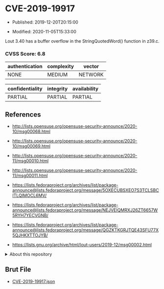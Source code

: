 # CVE-2019-19917

- Published: 2019-12-20T20:15:00

- Modified: 2020-11-05T15:33:00

Lout 3.40 has a buffer overflow in the StringQuotedWord() function in z39.c.

### CVSS Score: **6.8**

| authentication | complexity | vector |
| --- | --- | --- |
| NONE | MEDIUM | NETWORK |

| confidentiality | integrity | availability |
| --- | --- | --- |
| PARTIAL | PARTIAL | PARTIAL |

## References

* http://lists.opensuse.org/opensuse-security-announce/2020-10/msg00068.html

* http://lists.opensuse.org/opensuse-security-announce/2020-10/msg00069.html

* http://lists.opensuse.org/opensuse-security-announce/2020-11/msg00010.html

* http://lists.opensuse.org/opensuse-security-announce/2020-11/msg00011.html

* https://lists.fedoraproject.org/archives/list/package-announce@lists.fedoraproject.org/message/5OXECUBSXEO7S3TCLSBCITLQIMOCL6MV/

* https://lists.fedoraproject.org/archives/list/package-announce@lists.fedoraproject.org/message/NEJVEIQMRXJ26ZT6657W5RYH7YECVGNB/

* https://lists.fedoraproject.org/archives/list/package-announce@lists.fedoraproject.org/message/QGZKTKGRJTQE43SFU77X5QJHKXTTOJYB/

* https://lists.gnu.org/archive/html/lout-users/2019-12/msg00002.html

<details>
<summary>About this repository</summary> 

  This repository is part of the project [Live Hack CVE](https://github.com/Live-Hack-CVE). Main website can be found [www.live-hack.org](https://www.live-hack.org) 
  
  Made by [Sn0wAlice](https://github.com/Sn0wAlice) for the people that care about security and need to have a feed of the latest CVEs. Hope you enjoy it, don't forget to star the repo and follow me on [Twitter](https://twitter.com/Sn0wAlice) and [Github](https://github.com/Sn0wAlice). And that is my [personnal website](https://www.alice-snow.me/)

  - [Home Page](https://github.com/Live-Hack-CVE)
  - [Framework](https://github.com/Live-Hack-CVE/cve-framework)
  - [CVE database](https://github.com/Live-Hack-CVE/full_database)
  - [Changelog](https://github.com/Live-Hack-CVE/Changelog)
</details>

## Brut File

* [CVE-2019-19917.json](https://raw.githubusercontent.com/Live-Hack-CVE/full_database/main/cves/2019/CVE-2019-19917.json)

